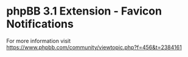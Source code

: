 # phpBB 3.1 Extension - Favicon Notifications

For more information visit https://www.phpbb.com/community/viewtopic.php?f=456&t=2384161
